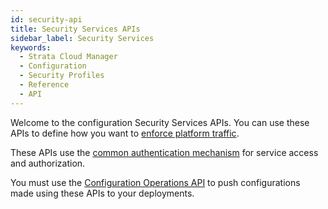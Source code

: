 ```yaml
---
id: security-api
title: Security Services APIs
sidebar_label: Security Services
keywords:
  - Strata Cloud Manager
  - Configuration
  - Security Profiles
  - Reference
  - API
---
```


Welcome to the configuration Security Services APIs. You can use these APIs to define how you want
to [enforce platform traffic](https://docs.paloaltonetworks.com/strata-cloud-manager/getting-started/manage-configuration-ngfw-and-prisma-access/security-services).

These APIs use the [common authentication mechanism](/scm/docs/getstarted) for service access and authorization.

You must use the [Configuration Operations API](/scm/api/config/operations/operations-api) to push
configurations made using these APIs to your deployments.
